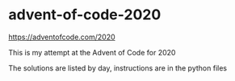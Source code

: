 # advent-of-code-2020
https://adventofcode.com/2020

This is my attempt at the Advent of Code for 2020

The solutions are listed by day, instructions are in the python files